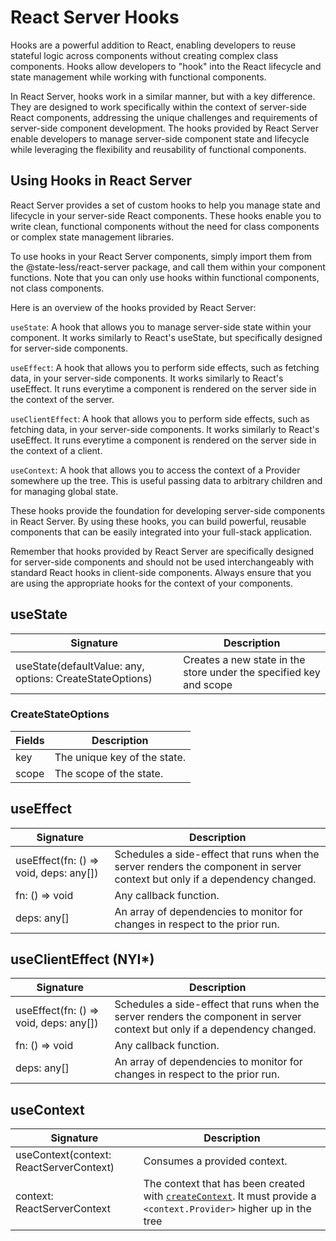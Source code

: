 
# React Server Hooks
Hooks are a powerful addition to React, enabling developers to reuse stateful logic across components without creating complex class components. Hooks allow developers to "hook" into the React lifecycle and state management while working with functional components.

In React Server, hooks work in a similar manner, but with a key difference. They are designed to work specifically within the context of server-side React components, addressing the unique challenges and requirements of server-side component development. The hooks provided by React Server enable developers to manage server-side component state and lifecycle while leveraging the flexibility and reusability of functional components.

## Using Hooks in React Server
React Server provides a set of custom hooks to help you manage state and lifecycle in your server-side React components. These hooks enable you to write clean, functional components without the need for class components or complex state management libraries.

To use hooks in your React Server components, simply import them from the @state-less/react-server package, and call them within your component functions. Note that you can only use hooks within functional components, not class components.

Here is an overview of the hooks provided by React Server:

`useState`: A hook that allows you to manage server-side state within your component. It works similarly to React's useState, but specifically designed for server-side components.

`useEffect`: A hook that allows you to perform side effects, such as fetching data, in your server-side components. It works similarly to React's useEffect. It runs everytime a component is rendered on the server side in the context of the server.

`useClientEffect`: A hook that allows you to perform side effects, such as fetching data, in your server-side components. It works similarly to React's useEffect. It runs everytime a component is rendered on the server side in the context of a client.

`useContext`: A hook that allows you to access the context of a Provider somewhere up the tree. This is useful passing data to arbitrary children and for managing global state.

These hooks provide the foundation for developing server-side components in React Server. By using these hooks, you can build powerful, reusable components that can be easily integrated into your full-stack application.

Remember that hooks provided by React Server are specifically designed for server-side components and should not be used interchangeably with standard React hooks in client-side components. Always ensure that you are using the appropriate hooks for the context of your components.

## useState

| Signature                                                    | Description                                                        |
| ----------------------------------------------------------- | ------------------------------------------------------------------ |
| useState(defaultValue: any, options: CreateStateOptions) | Creates a new state in the store under the specified key and scope |

### CreateStateOptions
| Fields    | Description                                                        |
| ----------------------------------------------------------- | ------------------------------------------------------------------ |
| key | The unique key of the state.
| scope | The scope of the state. |

## useEffect

| Signature                                                    | Description                                                        |
| ----------------------------------------------------------- | ------------------------------------------------------------------ |
| useEffect(fn: () => void, deps: any[]) | Schedules a side-effect that runs when the server renders the component in server context but only if a dependency changed. |
| fn: () => void | Any callback function. | 
| deps: any[] | An array of dependencies to monitor for changes in respect to the prior run.|

## useClientEffect (NYI*)

| Signature                                                    | Description                                                        |
| ----------------------------------------------------------- | ------------------------------------------------------------------ |
| useEffect(fn: () => void, deps: any[]) | Schedules a side-effect that runs when the server renders the component in server context but only if a dependency changed. |
| fn: () => void | Any callback function. | 
| deps: any[] | An array of dependencies to monitor for changes in respect to the prior run.|

## useContext

| Signature                                                    | Description                                                        |
| ----------------------------------------------------------- | ------------------------------------------------------------------ |
| useContext(context: ReactServerContext) | Consumes a provided context. |
| context: ReactServerContext | The context that has been created with [`createContext`](/react-server#createcontext). It must provide a `<context.Provider>` higher up in the tree |
